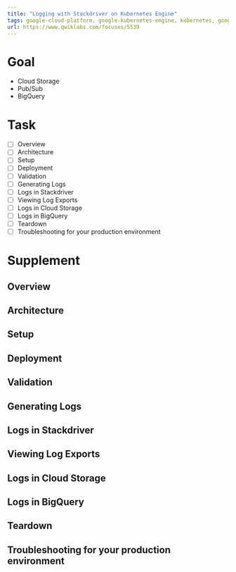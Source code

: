 ```yaml
---
title: "Logging with Stackdriver on Kubernetes Engine"
tags: google-cloud-platform, google-kubernetes-engine, kubernetes, google-cloud-stackdriver
url: https://www.qwiklabs.com/focuses/5539
---
```


# Goal
- Cloud Storage
- Pub/Sub
- BigQuery

# Task
- [ ] Overview
- [ ] Architecture
- [ ] Setup
- [ ] Deployment
- [ ] Validation
- [ ] Generating Logs
- [ ] Logs in Stackdriver
- [ ] Viewing Log Exports
- [ ] Logs in Cloud Storage
- [ ] Logs in BigQuery
- [ ] Teardown
- [ ] Troubleshooting for your production environment

# Supplement
## Overview
## Architecture
## Setup
## Deployment
## Validation
## Generating Logs
## Logs in Stackdriver
## Viewing Log Exports
## Logs in Cloud Storage
## Logs in BigQuery
## Teardown
## Troubleshooting for your production environment
